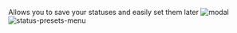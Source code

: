 Allows you to save your statuses and easily set them later
![modal](https://github.com/user-attachments/assets/d516e381-b000-4ceb-96f9-6382e2e98fe9)
![status-presets-menu](https://github.com/user-attachments/assets/df9ecb14-0196-4c81-93d3-2ba674755b38)
